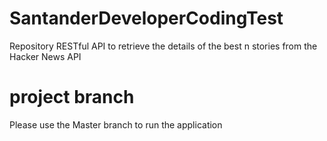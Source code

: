 # SantanderDeveloperCodingTest
Repository RESTful API to retrieve the details of the best n stories from the Hacker News API

# project branch
Please use the Master branch to run the application 